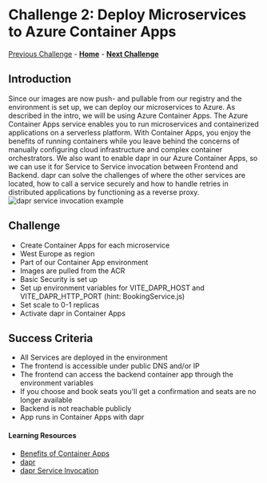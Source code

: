 # Challenge 2: Deploy Microservices to Azure Container Apps

[Previous Challenge](./01-Build-and-push-locally.md) - **[Home](../README.md)** - **[Next Challenge](./03-GitHub-Actions.md)**

## Introduction

Since our images are now push- and pullable from our registry and the environment is set up, we can deploy our microservices to Azure. As described in the intro, we will be using Azure Container Apps. The Azure Container Apps service enables you to run microservices and containerized applications on a serverless platform. With Container Apps, you enjoy the benefits of running containers while you leave behind the concerns of manually configuring cloud infrastructure and complex container orchestrators.
We also want to enable dapr in our Azure Container Apps, so we can use it for Service to Service invocation between Frontend and Backend. dapr can solve the challenges of where the other services are located, how to call a service securely and how to handle retries in distributed applications by functioning as a reverse proxy.
![dapr service invocation example](../Images/dapr-service-invocation.png)

## Challenge

- Create Container Apps for each microservice
- West Europe as region
- Part of our Container App environment
- Images are pulled from the ACR
- Basic Security is set up
- Set up environment variables for VITE_DAPR_HOST and VITE_DAPR_HTTP_PORT (hint: BookingService.js)
- Set scale to 0-1 replicas
- Activate dapr in Container Apps

## Success Criteria

- All Services are deployed in the environment
- The frontend is accessible under public DNS and/or IP
- The frontend can access the backend container app through the environment variables
- If you choose and book seats you'll get a confirmation and seats are no longer available
- Backend is not reachable publicly
- App runs in Container Apps with dapr

#### Learning Resources

- [Benefits of Container Apps](https://docs.microsoft.com/en-us/azure/container-apps/compare-options)
- [dapr](https://docs.dapr.io/concepts/overview/)
- [dapr Service Invocation](https://learn.microsoft.com/en-us/dotnet/architecture/dapr-for-net-developers/service-invocation)
